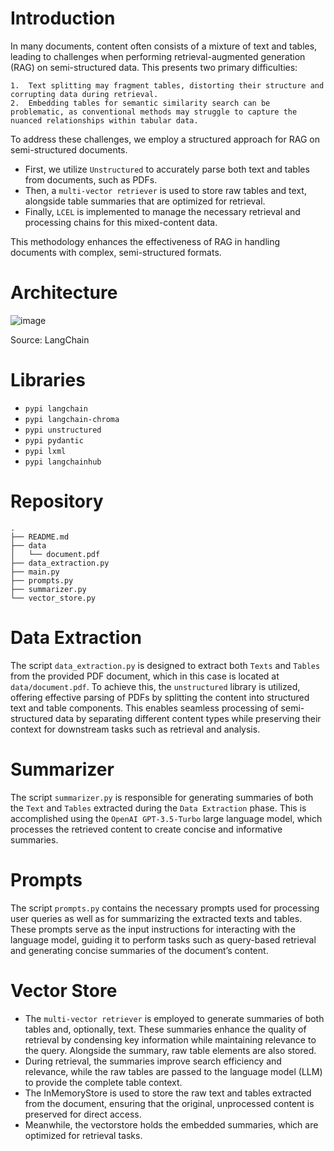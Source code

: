 # Introduction

In many documents, content often consists of a mixture of text and tables, leading to challenges when performing retrieval-augmented generation (RAG) on semi-structured data. This presents two primary difficulties:

	1.	Text splitting may fragment tables, distorting their structure and corrupting data during retrieval.
	2.	Embedding tables for semantic similarity search can be problematic, as conventional methods may struggle to capture the nuanced relationships within tabular data.

To address these challenges, we employ a structured approach for RAG on semi-structured documents. 
- First, we utilize `Unstructured` to accurately parse both text and tables from documents, such as PDFs.
- Then, a `multi-vector retriever` is used to store raw tables and text, alongside table summaries that are optimized for retrieval.
- Finally, `LCEL` is implemented to manage the necessary retrieval and processing chains for this mixed-content data.

This methodology enhances the effectiveness of RAG in handling documents with complex, semi-structured formats.

# Architecture

![image](https://github.com/user-attachments/assets/fbdb853c-0168-4fc4-86b1-8d0f4e8661cd)

Source: LangChain

# Libraries

- `pypi langchain`
- `pypi langchain-chroma`
- `pypi unstructured`
- `pypi pydantic`
- `pypi lxml`
- `pypi langchainhub`

# Repository

```
.
├── README.md
├── data
│   └── document.pdf
├── data_extraction.py
├── main.py
├── prompts.py
├── summarizer.py
└── vector_store.py
```

# Data Extraction

The script `data_extraction.py` is designed to extract both `Texts` and `Tables` from the provided PDF document, which in this case is located at `data/document.pdf`. To achieve this, the `unstructured` library is utilized, offering effective parsing of PDFs by splitting the content into structured text and table components. This enables seamless processing of semi-structured data by separating different content types while preserving their context for downstream tasks such as retrieval and analysis.

# Summarizer

The script `summarizer.py` is responsible for generating summaries of both the `Text` and `Tables` extracted during the `Data Extraction` phase. This is accomplished using the `OpenAI GPT-3.5-Turbo` large language model, which processes the retrieved content to create concise and informative summaries.

# Prompts

The script `prompts.py` contains the necessary prompts used for processing user queries as well as for summarizing the extracted texts and tables. These prompts serve as the input instructions for interacting with the language model, guiding it to perform tasks such as query-based retrieval and generating concise summaries of the document’s content. 

# Vector Store

- The `multi-vector retriever` is employed to generate summaries of both tables and, optionally, text. These summaries enhance the quality of retrieval by condensing key information while maintaining relevance to the query. Alongside the summary, raw table elements are also stored.
- During retrieval, the summaries improve search efficiency and relevance, while the raw tables are passed to the language model (LLM) to provide the complete table context.
- The InMemoryStore is used to store the raw text and tables extracted from the document, ensuring that the original, unprocessed content is preserved for direct access.
- Meanwhile, the vectorstore holds the embedded summaries, which are optimized for retrieval tasks.
